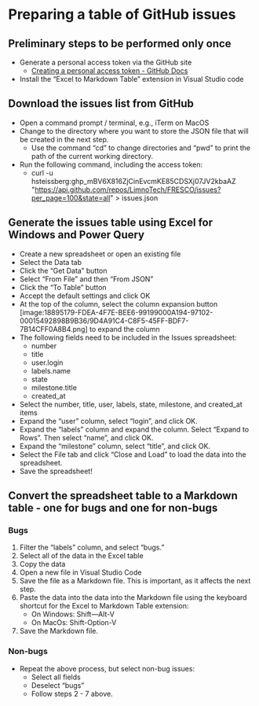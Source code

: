 # Preparing a table of GitHub issues

## Preliminary steps to be performed only once

* Generate a personal access token via the GitHub site
	* [Creating a personal access token - GitHub Docs](https://docs.github.com/en/github/authenticating-to-github/keeping-your-account-and-data-secure/creating-a-personal-access-token)
* Install the “Excel to Markdown Table” extension in Visual Studio code

## Download the issues list from GitHub
* Open a command prompt / terminal, e.g., iTerm on MacOS
* Change to the directory where you want to store the JSON file that will be created in the next step. 
    * Use the command “cd” to change directories and “pwd” to print the path of the current working directory.
* Run the following command, including the access token:
    * curl -u hsteissberg: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 "https://api.github.com/repos/LimnoTech/FRESCO/issues?per_page=100&state=all" > issues.json

## Generate the issues table using Excel for Windows and Power Query

* Create a new spreadsheet or open an existing file
* Select the Data tab
* Click the “Get Data” button
* Select “From File” and then “From JSON”
* Click the “To Table” button
* Accept the default settings and click OK
* At the top of the column, select the column expansion button [image:18895179-FDEA-4F7E-BEE6-99199000A194-97102-00015492898B9B36/9D4A91C4-C8F5-45FF-BDF7-7B14CFF0A8B4.png] to expand the column
* The following fields need to be included in the Issues spreadsheet:
    * number
    * title
    * user.login
    * labels.name
    * state
    * milestone.title
    * created_at
* Select the number, title, user, labels, state, milestone, and created_at items
* Expand the “user” column, select “login”, and click OK.
* Expand the “labels” column and expand the column. Select “Expand to Rows”. Then select “name”, and click OK.
* Expand the “milestone” column, select “title”, and click OK.
* Select the File tab and click “Close and Load” to load the data into the spreadsheet.
* Save the spreadsheet!

## Convert the spreadsheet table to a Markdown table - one for bugs and one for non-bugs

### Bugs

1. Filter the “labels” column, and select “bugs.”
2. Select all of the data in the Excel table
3. Copy the data
4. Open a new file in Visual Studio Code
5. Save the file as a Markdown file. This is important, as it affects the next step.
6. Paste the data into the data into the Markdown file using the keyboard shortcut for the Excel to Markdown Table extension:
    * On Windows: Shift—Alt-V
    * On MacOs: Shift-Option-V
7. Save the Markdown file.

### Non-bugs

* Repeat the above process, but select non-bug issues:
    * Select all fields
    * Deselect “bugs”
    * Follow steps 2 - 7 above.

